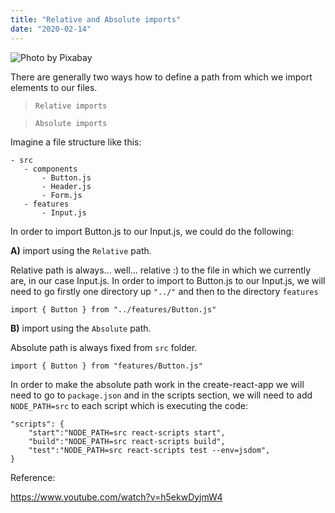 ```yaml
---
title: "Relative and Absolute imports"
date: "2020-02-14"
---
```


![](https://i.imgur.com/xVQKAQS.jpg "Photo by Pixabay")

There are generally two ways how to define a path from which we import elements to our files.

> <code>Relative imports</code>

> <code>Absolute imports</code>


Imagine a file structure like this:
```
- src
   - components
       - Button.js
       - Header.js
       - Form.js
   - features
       - Input.js
```

In order to import Button.js to our Input.js, we could do the following:

**A)** import using the <code>Relative</code> path. 

Relative path is always... well... relative :) to the file in which we currently are, in our case Input.js. In order to import to Button.js to our Input.js, we will need to go firstly one directory up <code>"../"</code> and then to the directory <code>features</code>
```
import { Button } from "../features/Button.js"
```

**B)** import using the <code>Absolute</code> path. 

Absolute path is always fixed from <code>src</code> folder.
```
import { Button } from "features/Button.js"
```
In order to make the absolute path work in the create-react-app we will need to go to <code>package.json</code> and in the scripts section, we will need to add <code>NODE_PATH=src</code> to each script which is executing the code:
```
"scripts": {
	"start":"NODE_PATH=src react-scripts start",
    "build":"NODE_PATH=src react-scripts build",
    "test":"NODE_PATH=src react-scripts test --env=jsdom",
}
```


Reference:

https://www.youtube.com/watch?v=h5ekwDyjmW4
